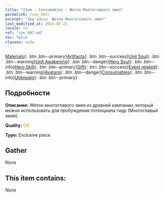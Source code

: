 ```yaml
---
title: "Item - Consumables - Жетон Многоглавого змея"
permalink: /con_997/
excerpt: "Эра хаоса  Жетон Многоглавого змея"
last_modified_at: 2021-07-21
locale: ru
ref: "con_997.md"
toc: false
classes: wide
---
```

 [Materials](/ItemsRU/){: .btn .btn--primary}[Artifacts](/ItemsRU/Artifacts/){: .btn .btn--success}[Unit Soul](/ItemsRU/UnitSoul/){: .btn .btn--warning}[Unit Awakening](/ItemsRU/UnitAwakening/){: .btn .btn--danger}[Hero Soul](/ItemsRU/HeroSoul/){: .btn .btn--info}[Hero Skill](/ItemsRU/HeroSkill/){: .btn .btn--primary}[Gift](/ItemsRU/Gift/){: .btn .btn--success}[Event related](/ItemsRU/Events/){: .btn .btn--warning}[Avatars](/ItemsRU/Avatars/){: .btn .btn--danger}[Consumables](/ItemsRU/Consumables/){: .btn .btn--info}[Unknown](/ItemsRU/Unknown/){: .btn .btn--primary}

## Подробности
 **Описание:** Жетон многоглавого змея из древней кампании, который можно использовать для пробуждения потенциала гидр (Многоглавый змей).

 **Quality:** <span style="color: #FF8C00">OK</span>

 **Type:** Exclusive piece

## Gather

  None

## This item contains:

  None

